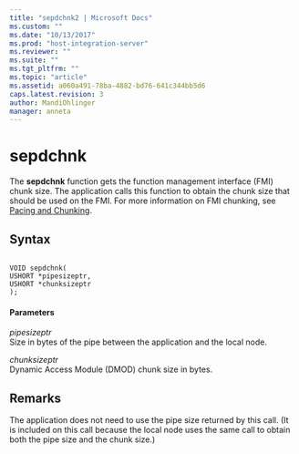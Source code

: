 ```yaml
---
title: "sepdchnk2 | Microsoft Docs"
ms.custom: ""
ms.date: "10/13/2017"
ms.prod: "host-integration-server"
ms.reviewer: ""
ms.suite: ""
ms.tgt_pltfrm: ""
ms.topic: "article"
ms.assetid: a060a491-78ba-4882-bd76-641c344bb5d6
caps.latest.revision: 3
author: MandiOhlinger
manager: anneta
---
```

# sepdchnk
The **sepdchnk** function gets the function management interface (FMI) chunk size. The application calls this function to obtain the chunk size that should be used on the FMI. For more information on FMI chunking, see [Pacing and Chunking](../Topic/Pacing%20and%20Chunking2.md).  
  
## Syntax  
  
```  
  
VOID sepdchnk(  
USHORT *pipesizeptr,  
USHORT *chunksizeptr  
);  
```  
  
#### Parameters  
 *pipesizeptr*  
 Size in bytes of the pipe between the application and the local node.  
  
 *chunksizeptr*  
 Dynamic Access Module (DMOD) chunk size in bytes.  
  
## Remarks  
 The application does not need to use the pipe size returned by this call. (It is included on this call because the local node uses the same call to obtain both the pipe size and the chunk size.)
